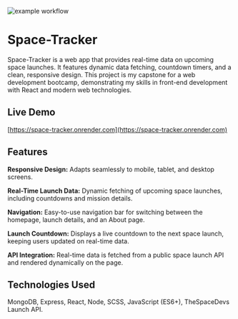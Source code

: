 ![example workflow](https://github.com/boring-jpg/space-tracker/actions/workflows/test_front.yml/badge.svg)

# Space-Tracker

Space-Tracker is a web app that provides real-time data on upcoming space launches. It features dynamic data fetching, countdown timers, and a clean, responsive design. This project is my capstone for a web development bootcamp, demonstrating my skills in front-end development with React and modern web technologies.

## Live Demo

[https://space-tracker.onrender.com](https://space-tracker.onrender.com)

## Features

**Responsive Design:** Adapts seamlessly to mobile, tablet, and desktop screens.

**Real-Time Launch Data:** Dynamic fetching of upcoming space launches, including countdowns and mission details.

**Navigation:** Easy-to-use navigation bar for switching between the homepage, launch details, and an About page.

**Launch Countdown:** Displays a live countdown to the next space launch, keeping users updated on real-time data.

**API Integration:** Real-time data is fetched from a public space launch API and rendered dynamically on the page.

## Technologies Used

MongoDB, Express, React, Node, SCSS, JavaScript (ES6+), TheSpaceDevs Launch API.
